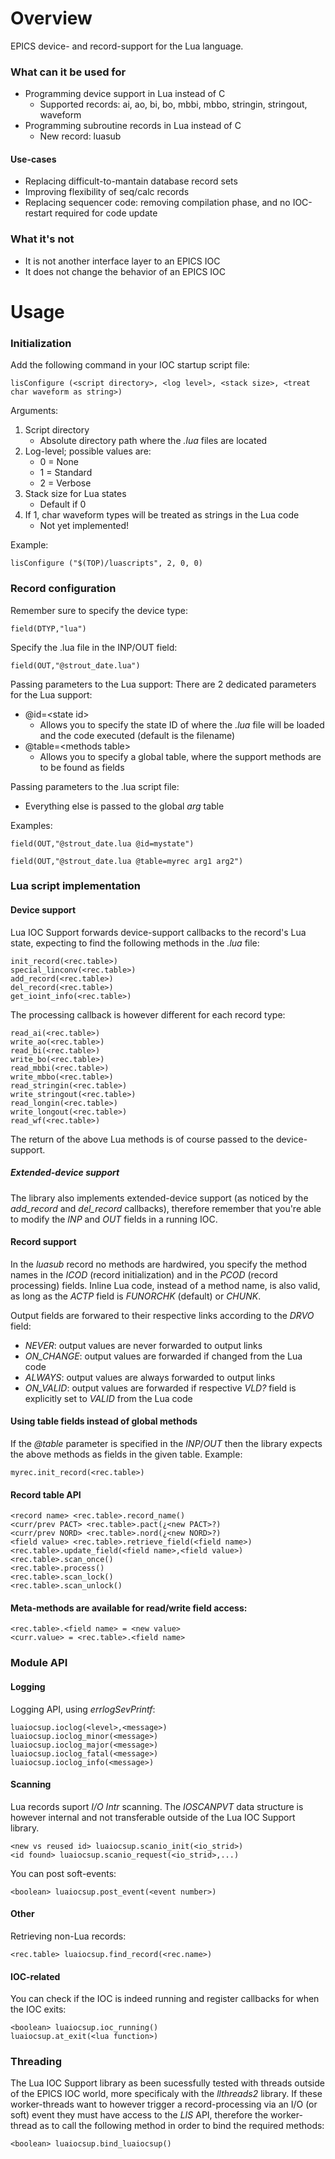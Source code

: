 # Overview
EPICS device- and record-support for the Lua language.

### What can it be used for
- Programming device support in Lua instead of C
  - Supported records: ai, ao, bi, bo, mbbi, mbbo, stringin, stringout, waveform
- Programming subroutine records in Lua instead of C
  - New record: luasub

#### Use-cases
- Replacing difficult-to-mantain database record sets
- Improving flexibility of seq/calc records
- Replacing sequencer code: removing compilation phase, and no IOC-restart required for code update

### What it's not
- It is not another interface layer to an EPICS IOC
- It does not change the behavior of an EPICS IOC

# Usage

### Initialization
Add the following command in your IOC startup script file:
```
lisConfigure (<script directory>, <log level>, <stack size>, <treat char waveform as string>)
```
Arguments:
1. Script directory
   - Absolute directory path where the _.lua_ files are located
2. Log-level; possible values are:
   - 0 = None
   - 1 = Standard
   - 2 = Verbose
3. Stack size for Lua states
   - Default if 0
4. If 1, char waveform types will be treated as strings in the Lua code
   - Not yet implemented!

Example:
```
lisConfigure ("$(TOP)/luascripts", 2, 0, 0)
```

### Record configuration
Remember sure to specify the device type:
```
field(DTYP,"lua")
```

Specify the .lua file in the INP/OUT field:
```
field(OUT,"@strout_date.lua")
```

Passing parameters to the Lua support:
There are 2 dedicated parameters for the Lua support:
- @id=\<state id>
  - Allows you to specify the state ID of where the _.lua_ file will be loaded and the code executed (default is the filename)
- @table=\<methods table>
  - Allows you to specify a global table, where the support methods are to be found as fields

Passing parameters to the .lua script file:
- Everything else is passed to the global _arg_ table

Examples:
```
field(OUT,"@strout_date.lua @id=mystate")
```
```
field(OUT,"@strout_date.lua @table=myrec arg1 arg2")
```

### Lua script implementation

#### Device support
Lua IOC Support forwards device-support callbacks to the record's Lua state, expecting to find the following methods in the _.lua_ file:
```
init_record(<rec.table>)
special_linconv(<rec.table>)
add_record(<rec.table>)
del_record(<rec.table>)
get_ioint_info(<rec.table>)
```

The processing callback is however different for each record type:
```
read_ai(<rec.table>)
write_ao(<rec.table>)
read_bi(<rec.table>)
write_bo(<rec.table>)
read_mbbi(<rec.table>)
write_mbbo(<rec.table>)
read_stringin(<rec.table>)
write_stringout(<rec.table>)
read_longin(<rec.table>)
write_longout(<rec.table>)
read_wf(<rec.table>)
```

The return of the above Lua methods is of course passed to the device-support.

##### Extended-device support
The library also implements extended-device support (as noticed by the _add_record_ and _del_record_ callbacks), therefore remember that you're able to modify the _INP_ and _OUT_ fields in a running IOC.

#### Record support
In the _luasub_ record no methods are hardwired, you specify the method names in the _ICOD_ (record initialization) and in the _PCOD_ (record processing) fields. Inline Lua code, instead of a method name, is also valid, as long as the _ACTP_ field is _FUNORCHK_ (default) or _CHUNK_.

Output fields are forwared to their respective links according to the _DRVO_ field:
- _NEVER_: output values are never forwarded to output links
- _ON_CHANGE_: output values are forwarded if changed from the Lua code
- _ALWAYS_: output values are always forwarded to output links
- _ON_VALID_: output values are forwarded if respective _VLD?_ field is explicitly set to _VALID_ from the Lua code

#### Using table fields instead of global methods
If the _@table_ parameter is specified in the _INP_/_OUT_ then the library expects the above methods as fields in the given table. Example:
```
myrec.init_record(<rec.table>)
```

#### Record table API
```
<record name> <rec.table>.record_name()
<curr/prev PACT> <rec.table>.pact(¿<new PACT>?)
<curr/prev NORD> <rec.table>.nord(¿<new NORD>?)
<field value> <rec.table>.retrieve_field(<field name>)
<rec.table>.update_field(<field name>,<field value>)
<rec.table>.scan_once()
<rec.table>.process()
<rec.table>.scan_lock()
<rec.table>.scan_unlock()
```

#### Meta-methods are available for read/write field access:
```
<rec.table>.<field name> = <new value>
<curr.value> = <rec.table>.<field name>
```

### Module API

#### Logging
Logging API, using _errlogSevPrintf_:
```
luaiocsup.ioclog(<level>,<message>)
luaiocsup.ioclog_minor(<message>)
luaiocsup.ioclog_major(<message>)
luaiocsup.ioclog_fatal(<message>)
luaiocsup.ioclog_info(<message>)
```

#### Scanning
Lua records suport _I/O Intr_ scanning. The _IOSCANPVT_ data structure is however internal and not transferable outside of the Lua IOC Support library.
```
<new vs reused id> luaiocsup.scanio_init(<io_strid>)
<id found> luaiocsup.scanio_request(<io_strid>,...)
```

You can post soft-events:
```
<boolean> luaiocsup.post_event(<event number>)
```

#### Other
Retrieving non-Lua records:
```
<rec.table> luaiocsup.find_record(<rec.name>)
```

#### IOC-related
You can check if the IOC is indeed running and register callbacks for when the IOC exits:
```
<boolean> luaiocsup.ioc_running()
luaiocsup.at_exit(<lua function>)
```

### Threading
The Lua IOC Support library as been sucessfully tested with threads outside of the EPICS IOC world, more specificaly with the _llthreads2_ library. If these worker-threads want to however trigger a record-processing via an I/O (or soft) event they must have access to the _LIS_ API, therefore the worker-thread as to call the following method in order to bind the required methods:
```
<boolean> luaiocsup.bind_luaiocsup()
```

